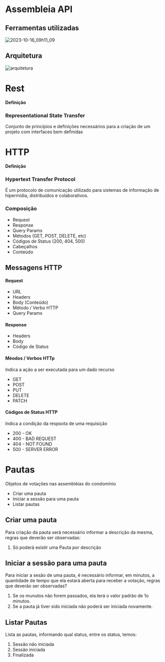 # Assembleia API

## Ferramentas utilizadas

![2023-10-16_09h11_09](https://github.com/CristianoSFMothe/assembleia-api/assets/68359459/438454d7-f8a6-4ef8-9522-2d47c2f0119c)

## Arquitetura

![arquitetura](https://github.com/CristianoSFMothe/assembleia-api/assets/68359459/d8ccab01-cb01-41a5-9279-3c5d1c0db159)

# Rest

**Definição**

### Representational State Transfer

Conjunto de princípios e definições necessários para a criação de um projeto com interfaces bem definidas

# HTTP

**Definição**

### Hypertext Transfer Protocol

É um protocolo de comunicação utilizado para sistemas de informação de hipermídia, distribuídos e colaborativos.

### Composição

* Request
* Response
* Query Params
* Métodos (GET, POST, DELETE, etc)
* Códigos de Status (200, 404, 500)
* Cabeçalhos
* Conteúdo

## Messagens HTTP

#### Request

* URL
* Headers
* Body (Conteúdo)
* Método / Verbo  HTTP
* Query Params

#### Response

* Headers
* Body
* Código de Status

#### Méodos / Verbos HTTp

Indica a ação a ser executada para um dado recurso

* GET
* POST
* PUT
* DELETE
* PATCH

#### Códigos de Status HTTP

Indica a condição da respsota de uma requisição

* 200 - OK
* 400 - BAD REQUEST
* 404 - NOT FOUND
* 500 - SERVER ERROR

# Pautas

Objetos de votações nas assembléias do condomínio

* Criar uma pauta
* Iniciar a sessão para uma pauta
* Listar pautas

## Criar uma pauta

Para criação da pauta será necessário informar a descrição da mesma, regras que deverão ser observadas:

1. Só poderá existir uma Pauta por descrição

## Iniciar a sessão para uma pauta

Para iniciar a sesão de uma pauta, é necessário informar, em minutos, a quantidade de tempo que ela estará aberta para receber a votação, regras que deverão ser observadas?

1. Se os munutos não forem passados, ela terá o valor padrão de 1o minutos.
2. Se a pauta já tiver sido iniciada não poderá ser iniciada novamente.

## Listar Pautas

Lista as pautas, informando qual status, entre os status, temos:

1. Sessão não iniciada
2. Sessão iniciada
3. Finalizada
